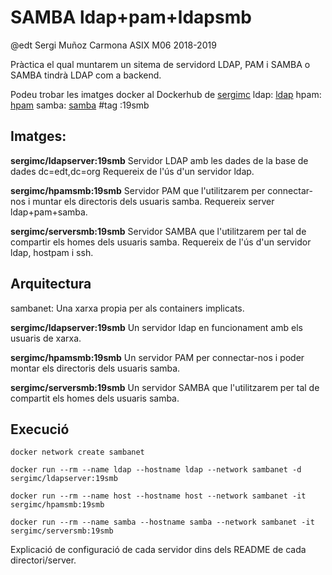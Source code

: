 # SAMBA ldap+pam+ldapsmb
@edt Sergi Muñoz Carmona ASIX M06 2018-2019

Pràctica el qual muntarem un sitema de servidord LDAP, PAM i SAMBA o SAMBA tindrà LDAP com a backend.

Podeu trobar les imatges docker al Dockerhub de [sergimc](https://hub.docker.com/u/sergimc/)
  ldap: [ldap](https://cloud.docker.com/repository/docker/sergimc/serversmb)
  hpam: [hpam](https://cloud.docker.com/repository/docker/sergimc/hpamsmb)
  samba: [samba](https://cloud.docker.com/repository/docker/sergimc/serversmb) #tag :19smb
## Imatges:
**sergimc/ldapserver:19smb** Servidor LDAP amb les dades de la base de dades dc=edt,dc=org Requereix de l'ús d'un servidor ldap.

**sergimc/hpamsmb:19smb** Servidor PAM que l'utilitzarem per connectar-nos i muntar els directoris dels usuaris samba. Requereix
server ldap+pam+samba.

**sergimc/serversmb:19smb** Servidor SAMBA que l'utilitzarem per tal de compartir els homes dels usuaris samba. 
Requereix de l'ús d'un servidor ldap, hostpam i ssh.

## Arquitectura

sambanet: Una xarxa propia per als containers implicats.

**sergimc/ldapserver:19smb**  Un servidor ldap en funcionament amb els usuaris de xarxa.

**sergimc/hpamsmb:19smb** Un servidor PAM per connectar-nos i poder montar els directoris dels usuaris samba.

**sergimc/serversmb:19smb** Un servidor SAMBA que l'utilitzarem per tal de compartit els homes dels usuaris samba.

## Execució

```
docker network create sambanet

docker run --rm --name ldap --hostname ldap --network sambanet -d sergimc/ldapserver:19smb

docker run --rm --name host --hostname host --network sambanet -it sergimc/hpamsmb:19smb

docker run --rm --name samba --hostname samba --network sambanet -it sergimc/serversmb:19smb
```
Explicació de configuració de cada servidor dins dels README de cada directori/server.

